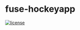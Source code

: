 # fuse-hockeyapp
[![license](https://img.shields.io/github/license/bolav/fuse-hockeyapp.svg?maxAge=2592000)](https://github.com/bolav/fuse-hockeyapp/blob/master/LICENSE)

